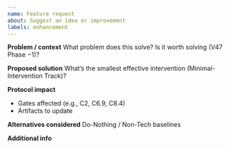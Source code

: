```yaml
---
name: Feature request
about: Suggest an idea or improvement
labels: enhancement
---
```


**Problem / context**
What problem does this solve? Is it worth solving (V47 Phase −1)?

**Proposed solution**
What’s the smallest effective intervention (Minimal-Intervention Track)?

**Protocol impact**
- Gates affected (e.g., C2, C6.9, C8.4)
- Artifacts to update

**Alternatives considered**
Do-Nothing / Non-Tech baselines

**Additional info**
